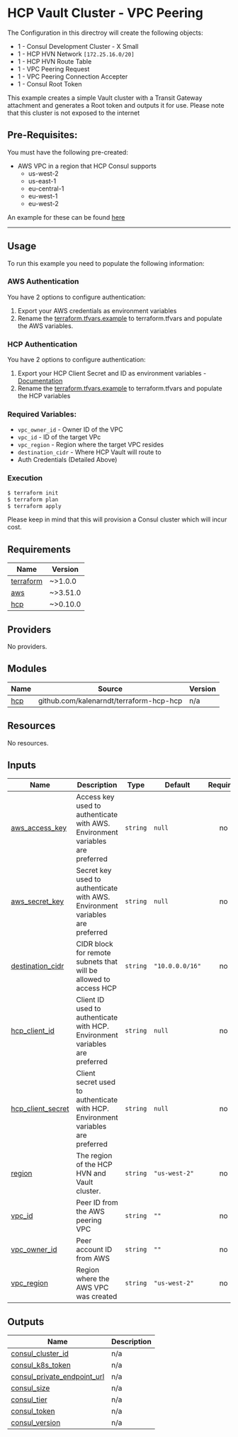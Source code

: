 # HCP Vault Cluster - VPC Peering

The Configuration in this directroy will create the following objects:

- 1 - Consul Development Cluster - X Small
- 1 - HCP HVN Network `[172.25.16.0/20]`
- 1 - HCP HVN Route Table
- 1 - VPC Peering Request
- 1 - VPC Peering Connection Accepter
- 1 - Consul Root Token


This example creates a simple Vault cluster with a Transit Gateway attachment and generates a Root token and outputs it for use. Please note that this cluster is not exposed to the internet

## Pre-Requisites:
You must have the following pre-created:
- AWS VPC in a region that HCP Consul supports
  - us-west-2
  - us-east-1
  - eu-central-1
  - eu-west-1
  - eu-west-2

An example for these can be found [here]()

---
## Usage

To run this example you need to populate the following information:

### AWS Authentication
You have 2 options to configure authentication:

1. Export your AWS credentials as environment variables 
2. Rename the [terraform.tfvars.example](/terraform.tfvars.example) to terraform.tfvars and populate the AWS variables.

### HCP Authentication
You have 2 options to configure authentication:
1. Export your HCP Client Secret and ID as environment variables - [Documentation](https://registry.terraform.io/providers/hashicorp/hcp/latest/docs/guides/auth)
2. Rename the [terraform.tfvars.example](/terraform.tfvars.example) to terraform.tfvars and populate the HCP variables

### Required Variables:
- `vpc_owner_id`  - Owner ID of the VPC
- `vpc_id` - ID of the target VPc
- `vpc_region` - Region where the target VPC resides
- `destination_cidr` - Where HCP Vault will route to
- Auth Credentials (Detailed Above)


### Execution

```bash
$ terraform init
$ terraform plan
$ terraform apply
```

Please keep in mind that this will provision a Consul cluster which will incur cost. <!-- BEGINNING OF PRE-COMMIT-TERRAFORM DOCS HOOK -->
## Requirements

| Name | Version |
|------|---------|
| <a name="requirement_terraform"></a> [terraform](#requirement\_terraform) | ~>1.0.0 |
| <a name="requirement_aws"></a> [aws](#requirement\_aws) | ~>3.51.0 |
| <a name="requirement_hcp"></a> [hcp](#requirement\_hcp) | ~>0.10.0 |

## Providers

No providers.

## Modules

| Name | Source | Version |
|------|--------|---------|
| <a name="module_hcp"></a> [hcp](#module\_hcp) | github.com/kalenarndt/terraform-hcp-hcp | n/a |

## Resources

No resources.

## Inputs

| Name | Description | Type | Default | Required |
|------|-------------|------|---------|:--------:|
| <a name="input_aws_access_key"></a> [aws\_access\_key](#input\_aws\_access\_key) | Access key used to authenticate with AWS. Environment variables are preferred | `string` | `null` | no |
| <a name="input_aws_secret_key"></a> [aws\_secret\_key](#input\_aws\_secret\_key) | Secret key used to authenticate with AWS. Environment variables are preferred | `string` | `null` | no |
| <a name="input_destination_cidr"></a> [destination\_cidr](#input\_destination\_cidr) | CIDR block for remote subnets that will be allowed to access HCP | `string` | `"10.0.0.0/16"` | no |
| <a name="input_hcp_client_id"></a> [hcp\_client\_id](#input\_hcp\_client\_id) | Client ID used to authenticate with HCP. Environment variables are preferred | `string` | `null` | no |
| <a name="input_hcp_client_secret"></a> [hcp\_client\_secret](#input\_hcp\_client\_secret) | Client secret used to authenticate with HCP. Environment variables are preferred | `string` | `null` | no |
| <a name="input_region"></a> [region](#input\_region) | The region of the HCP HVN and Vault cluster. | `string` | `"us-west-2"` | no |
| <a name="input_vpc_id"></a> [vpc\_id](#input\_vpc\_id) | Peer ID from the AWS peering VPC | `string` | `""` | no |
| <a name="input_vpc_owner_id"></a> [vpc\_owner\_id](#input\_vpc\_owner\_id) | Peer account ID from AWS | `string` | `""` | no |
| <a name="input_vpc_region"></a> [vpc\_region](#input\_vpc\_region) | Region where the AWS VPC was created | `string` | `"us-west-2"` | no |

## Outputs

| Name | Description |
|------|-------------|
| <a name="output_consul_cluster_id"></a> [consul\_cluster\_id](#output\_consul\_cluster\_id) | n/a |
| <a name="output_consul_k8s_token"></a> [consul\_k8s\_token](#output\_consul\_k8s\_token) | n/a |
| <a name="output_consul_private_endpoint_url"></a> [consul\_private\_endpoint\_url](#output\_consul\_private\_endpoint\_url) | n/a |
| <a name="output_consul_size"></a> [consul\_size](#output\_consul\_size) | n/a |
| <a name="output_consul_tier"></a> [consul\_tier](#output\_consul\_tier) | n/a |
| <a name="output_consul_token"></a> [consul\_token](#output\_consul\_token) | n/a |
| <a name="output_consul_version"></a> [consul\_version](#output\_consul\_version) | n/a |
<!-- END OF PRE-COMMIT-TERRAFORM DOCS HOOK -->
